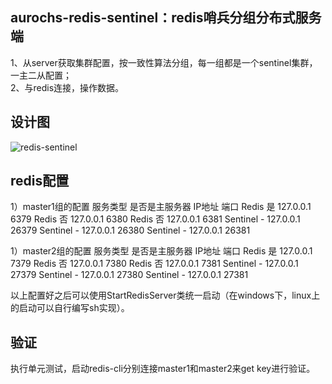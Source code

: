 ## aurochs-redis-sentinel：redis哨兵分组分布式服务端
1、从server获取集群配置，按一致性算法分组，每一组都是一个sentinel集群，一主二从配置；<br />
2、与redis连接，操作数据。<br />

## 设计图
![redis-sentinel](/doc/redis-sentinel.png)

## redis配置
1）master1组的配置
服务类型	是否是主服务器	IP地址	端口
Redis		是		127.0.0.1	6379
Redis		否		127.0.0.1	6380
Redis		否		127.0.0.1	6381
Sentinel	-		127.0.0.1	26379
Sentinel	-		127.0.0.1	26380
Sentinel	-		127.0.0.1	26381

1）master2组的配置
服务类型	是否是主服务器	IP地址	端口
Redis		是		127.0.0.1	7379
Redis		否		127.0.0.1	7380
Redis		否		127.0.0.1	7381
Sentinel	-		127.0.0.1	27379
Sentinel	-		127.0.0.1	27380
Sentinel	-		127.0.0.1	27381

以上配置好之后可以使用StartRedisServer类统一启动（在windows下，linux上的启动可以自行编写sh实现）。

## 验证
执行单元测试，启动redis-cli分别连接master1和master2来get key进行验证。